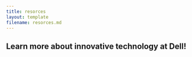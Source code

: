 ```yaml
---
title: resorces
layout: template
filename: resorces.md
--- 
```


## Learn more about innovative technology at Dell!

